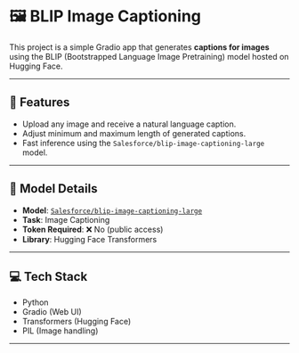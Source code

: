 # 🖼️ BLIP Image Captioning

This project is a simple Gradio app that generates **captions for images** using the BLIP (Bootstrapped Language Image Pretraining) model hosted on Hugging Face.

---

## 🚀 Features

- Upload any image and receive a natural language caption.
- Adjust minimum and maximum length of generated captions.
- Fast inference using the `Salesforce/blip-image-captioning-large` model.

---

## 🧠 Model Details

- **Model**: [`Salesforce/blip-image-captioning-large`](https://huggingface.co/Salesforce/blip-image-captioning-large)
- **Task**: Image Captioning
- **Token Required**: ❌ No (public access)
- **Library**: Hugging Face Transformers

---

## 💻 Tech Stack

- Python
- Gradio (Web UI)
- Transformers (Hugging Face)
- PIL (Image handling)

---

